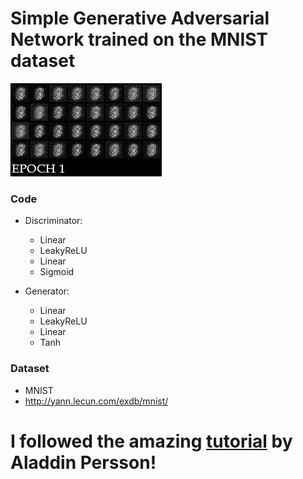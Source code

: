 # Simple Generative Adversarial Network trained on the MNIST dataset

![Gif](https://github.com/Zayatsoff/MNIST_GAN/blob/main/GAN.gif)

### Code
* Discriminator:
  * Linear
  * LeakyReLU
  * Linear
  * Sigmoid

* Generator:
  * Linear
  * LeakyReLU
  * Linear
  * Tanh

### Dataset
 * MNIST
  * http://yann.lecun.com/exdb/mnist/ 

# I followed the amazing [tutorial](https://www.youtube.com/watch?v=OljTVUVzPpM) by  Aladdin Persson!
 

